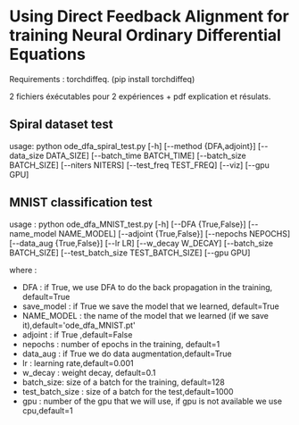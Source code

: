 # Using Direct Feedback Alignment for training Neural Ordinary Differential Equations

Requirements : torchdiffeq. (pip install torchdiffeq)

2 fichiers éxécutables pour 2 expériences + pdf explication et résulats.

## Spiral dataset test

usage: python ode_dfa_spiral_test.py [-h] [--method {DFA,adjoint}]
                                                [--data_size DATA_SIZE]
                                                [--batch_time BATCH_TIME]
                                                [--batch_size BATCH_SIZE]
                                                [--niters NITERS]
                                                [--test_freq TEST_FREQ]
                                                [--viz] [--gpu GPU]


## MNIST classification test

usage : python ode_dfa_MNIST_test.py [-h] [--DFA {True,False}]
                             [--name_model NAME_MODEL]
                             [--adjoint {True,False}] [--nepochs NEPOCHS]
                             [--data_aug {True,False}] [--lr LR]
                             [--w_decay W_DECAY] [--batch_size BATCH_SIZE]
                             [--test_batch_size TEST_BATCH_SIZE] [--gpu GPU]
                              
where :
- DFA : if True, we use DFA to do the back propagation in the training, default=True
- save_model : if True we save the model that we learned, default=True
- NAME_MODEL : the name of the model that we learned (if we save it),default='ode_dfa_MNIST.pt'
- adjoint : if True ,default=False
- nepochs : number of epochs in the training, default=1
- data_aug : if True we do data augmentation,default=True
- lr : learning rate,default=0.001
- w_decay : weight decay, default=0.1
- batch_size: size of a batch for the training, default=128
- test_batch_size : size of a batch for the test,default=1000
- gpu : number of the gpu that we will use, if gpu is not available we use cpu,default=1

